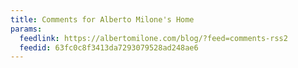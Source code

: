 ```yaml
---
title: Comments for Alberto Milone's Home
params:
  feedlink: https://albertomilone.com/blog/?feed=comments-rss2
  feedid: 63fc0c8f3413da7293079528ad248ae6
---
```

